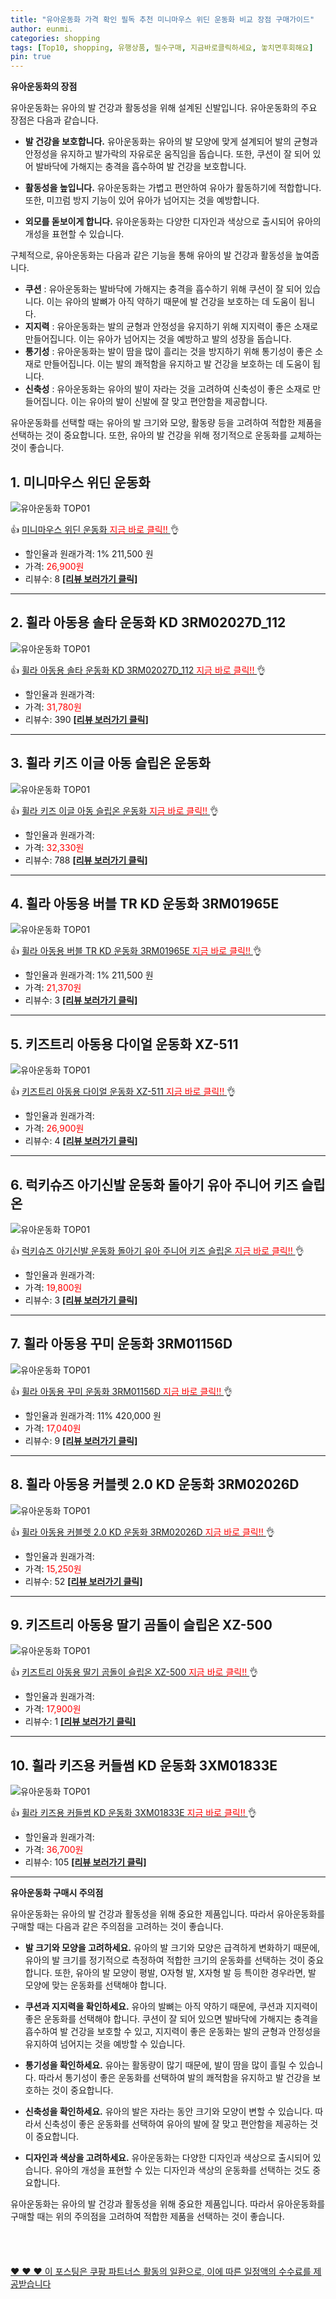 ```yaml
---
title: "유아운동화 가격 확인 필독 추천 미니마우스 위딘 운동화 비교 장점 구매가이드"
author: eunmi.
categories: shopping
tags: [Top10, shopping, 유행상품, 필수구매, 지금바로클릭하세요, 놓치면후회해요]
pin: true
---
```

**유아운동화의 장점**

유아운동화는 유아의 발 건강과 활동성을 위해 설계된 신발입니다. 유아운동화의 주요 장점은 다음과 같습니다.

* **발 건강을 보호합니다.** 유아운동화는 유아의 발 모양에 맞게 설계되어 발의 균형과 안정성을 유지하고 발가락의 자유로운 움직임을 돕습니다. 또한, 쿠션이 잘 되어 있어 발바닥에 가해지는 충격을 흡수하여 발 건강을 보호합니다.

* **활동성을 높입니다.** 유아운동화는 가볍고 편안하여 유아가 활동하기에 적합합니다. 또한, 미끄럼 방지 기능이 있어 유아가 넘어지는 것을 예방합니다.

* **외모를 돋보이게 합니다.** 유아운동화는 다양한 디자인과 색상으로 출시되어 유아의 개성을 표현할 수 있습니다.

구체적으로, 유아운동화는 다음과 같은 기능을 통해 유아의 발 건강과 활동성을 높여줍니다.

* **쿠션** : 유아운동화는 발바닥에 가해지는 충격을 흡수하기 위해 쿠션이 잘 되어 있습니다. 이는 유아의 발뼈가 아직 약하기 때문에 발 건강을 보호하는 데 도움이 됩니다.
* **지지력** : 유아운동화는 발의 균형과 안정성을 유지하기 위해 지지력이 좋은 소재로 만들어집니다. 이는 유아가 넘어지는 것을 예방하고 발의 성장을 돕습니다.
* **통기성** : 유아운동화는 발이 땀을 많이 흘리는 것을 방지하기 위해 통기성이 좋은 소재로 만들어집니다. 이는 발의 쾌적함을 유지하고 발 건강을 보호하는 데 도움이 됩니다.
* **신축성** : 유아운동화는 유아의 발이 자라는 것을 고려하여 신축성이 좋은 소재로 만들어집니다. 이는 유아의 발이 신발에 잘 맞고 편안함을 제공합니다.

유아운동화를 선택할 때는 유아의 발 크기와 모양, 활동량 등을 고려하여 적합한 제품을 선택하는 것이 중요합니다. 또한, 유아의 발 건강을 위해 정기적으로 운동화를 교체하는 것이 좋습니다.

   

## 1. 미니마우스 위딘 운동화

![유아운동화 TOP01](https://thumbnail9.coupangcdn.com/thumbnails/remote/230x230ex/image/vendor_inventory/84f7/e4b7b758a37115a3e2ba5cfcd713124f947bdf02255b581b7e77ba851546.jpg)


👍 [미니마우스 위딘 운동화 <font color=red> 지금 바로 클릭!! </font> ](https://link.coupang.com/re/AFFSDP?lptag=AF3617701&subid=GithubCoopas&pageKey=6340027014&traceid=V0-153&itemId=13296622611&vendorItemId=86611734194) 👌 


- 할인율과 원래가격: 1%  211,500   원
- 가격: <span style='color:red'>26,900원</span>
- 리뷰수: 8  [**[리뷰 보러가기 클릭]**](https://link.coupang.com/re/AFFSDP?lptag=AF3617701&subid=GithubCoopas&pageKey=6340027014&traceid=V0-153&itemId=13296622611&vendorItemId=86611734194)

---


   

## 2. 휠라 아동용 솔타 운동화 KD 3RM02027D_112

![유아운동화 TOP01](https://thumbnail10.coupangcdn.com/thumbnails/remote/230x230ex/image/rs_quotation_api/rkhiftf3/bff5af4ddbd74bb89365425be28ff765.jpg)


👍 [휠라 아동용 솔타 운동화 KD 3RM02027D_112 <font color=red> 지금 바로 클릭!! </font> ](https://link.coupang.com/re/AFFSDP?lptag=AF3617701&subid=GithubCoopas&pageKey=6233035033&traceid=V0-153&itemId=12502234748&vendorItemId=79770825862) 👌 


- 할인율과 원래가격: 
- 가격: <span style='color:red'>31,780원</span>
- 리뷰수: 390  [**[리뷰 보러가기 클릭]**](https://link.coupang.com/re/AFFSDP?lptag=AF3617701&subid=GithubCoopas&pageKey=6233035033&traceid=V0-153&itemId=12502234748&vendorItemId=79770825862)

---


   

## 3. 휠라 키즈 이글 아동 슬립온 운동화

![유아운동화 TOP01](https://thumbnail7.coupangcdn.com/thumbnails/remote/230x230ex/image/vendor_inventory/606d/830877f39c7dffb2d6c5bba2c595bdf71ec395fb3a340ec4e231229998f0.jpg)


👍 [휠라 키즈 이글 아동 슬립온 운동화 <font color=red> 지금 바로 클릭!! </font> ](https://link.coupang.com/re/AFFSDP?lptag=AF3617701&subid=GithubCoopas&pageKey=7188931724&traceid=V0-153&itemId=18146231351&vendorItemId=85296581153) 👌 


- 할인율과 원래가격: 
- 가격: <span style='color:red'>32,330원</span>
- 리뷰수: 788  [**[리뷰 보러가기 클릭]**](https://link.coupang.com/re/AFFSDP?lptag=AF3617701&subid=GithubCoopas&pageKey=7188931724&traceid=V0-153&itemId=18146231351&vendorItemId=85296581153)

---


   

## 4. 휠라 아동용 버블 TR KD 운동화 3RM01965E

![유아운동화 TOP01](https://thumbnail7.coupangcdn.com/thumbnails/remote/230x230ex/image/retail/images/6336579952062697-cf9cfbff-c7f7-4f9d-964b-7f82e83c70a2.png)


👍 [휠라 아동용 버블 TR KD 운동화 3RM01965E <font color=red> 지금 바로 클릭!! </font> ](https://link.coupang.com/re/AFFSDP?lptag=AF3617701&subid=GithubCoopas&pageKey=6442059261&traceid=V0-153&itemId=13948630296&vendorItemId=81197845124) 👌 


- 할인율과 원래가격: 1%  211,500   원
- 가격: <span style='color:red'>21,370원</span>
- 리뷰수: 3  [**[리뷰 보러가기 클릭]**](https://link.coupang.com/re/AFFSDP?lptag=AF3617701&subid=GithubCoopas&pageKey=6442059261&traceid=V0-153&itemId=13948630296&vendorItemId=81197845124)

---


   

## 5. 키즈트리 아동용 다이얼 운동화 XZ-511

![유아운동화 TOP01](https://thumbnail8.coupangcdn.com/thumbnails/remote/230x230ex/image/retail/images/2023/08/09/16/2/3f8c724d-973b-432f-a591-f47ad7cbddfe.jpg)


👍 [키즈트리 아동용 다이얼 운동화 XZ-511 <font color=red> 지금 바로 클릭!! </font> ](https://link.coupang.com/re/AFFSDP?lptag=AF3617701&subid=GithubCoopas&pageKey=7515457113&traceid=V0-153&itemId=19701081290&vendorItemId=86830555037) 👌 


- 할인율과 원래가격: 
- 가격: <span style='color:red'>26,900원</span>
- 리뷰수: 4  [**[리뷰 보러가기 클릭]**](https://link.coupang.com/re/AFFSDP?lptag=AF3617701&subid=GithubCoopas&pageKey=7515457113&traceid=V0-153&itemId=19701081290&vendorItemId=86830555037)

---


   

## 6. 럭키슈즈 아기신발 운동화 돌아기 유아 주니어 키즈 슬립온

![유아운동화 TOP01](https://thumbnail10.coupangcdn.com/thumbnails/remote/230x230ex/image/vendor_inventory/98a3/fdf1463d78759196219230970d772e8ab59a7473a06eda72210d350b727d.jpg)


👍 [럭키슈즈 아기신발 운동화 돌아기 유아 주니어 키즈 슬립온 <font color=red> 지금 바로 클릭!! </font> ](https://link.coupang.com/re/AFFSDP?lptag=AF3617701&subid=GithubCoopas&pageKey=7560915374&traceid=V0-153&itemId=19919292024&vendorItemId=87019033027) 👌 


- 할인율과 원래가격: 
- 가격: <span style='color:red'>19,800원</span>
- 리뷰수: 3  [**[리뷰 보러가기 클릭]**](https://link.coupang.com/re/AFFSDP?lptag=AF3617701&subid=GithubCoopas&pageKey=7560915374&traceid=V0-153&itemId=19919292024&vendorItemId=87019033027)

---


   

## 7. 휠라 아동용 꾸미 운동화 3RM01156D

![유아운동화 TOP01](https://thumbnail8.coupangcdn.com/thumbnails/remote/230x230ex/image/rs_quotation_api/obln6p25/0714b941d5984fbfbf02a9cb63933816.jpg)


👍 [휠라 아동용 꾸미 운동화 3RM01156D <font color=red> 지금 바로 클릭!! </font> ](https://link.coupang.com/re/AFFSDP?lptag=AF3617701&subid=GithubCoopas&pageKey=4841307775&traceid=V0-153&itemId=6257151521&vendorItemId=73453010438) 👌 


- 할인율과 원래가격: 11%  420,000   원
- 가격: <span style='color:red'>17,040원</span>
- 리뷰수: 9  [**[리뷰 보러가기 클릭]**](https://link.coupang.com/re/AFFSDP?lptag=AF3617701&subid=GithubCoopas&pageKey=4841307775&traceid=V0-153&itemId=6257151521&vendorItemId=73453010438)

---


   

## 8. 휠라 아동용 커블렛 2.0 KD 운동화 3RM02026D

![유아운동화 TOP01](https://thumbnail6.coupangcdn.com/thumbnails/remote/230x230ex/image/rs_quotation_api/ld9iykly/271715b6d00746e39ab8628ec5de9f46.jpg)


👍 [휠라 아동용 커블렛 2.0 KD 운동화 3RM02026D <font color=red> 지금 바로 클릭!! </font> ](https://link.coupang.com/re/AFFSDP?lptag=AF3617701&subid=GithubCoopas&pageKey=6235461389&traceid=V0-153&itemId=12555107441&vendorItemId=79823418796) 👌 


- 할인율과 원래가격: 
- 가격: <span style='color:red'>15,250원</span>
- 리뷰수: 52  [**[리뷰 보러가기 클릭]**](https://link.coupang.com/re/AFFSDP?lptag=AF3617701&subid=GithubCoopas&pageKey=6235461389&traceid=V0-153&itemId=12555107441&vendorItemId=79823418796)

---


   

## 9. 키즈트리 아동용 딸기 곰돌이 슬립온 XZ-500

![유아운동화 TOP01](https://thumbnail6.coupangcdn.com/thumbnails/remote/230x230ex/image/rs_quotation_api/qmrmhpw7/b7c0468d6f0e4a4fa1a2442ffa6d27c0.jpg)


👍 [키즈트리 아동용 딸기 곰돌이 슬립온 XZ-500 <font color=red> 지금 바로 클릭!! </font> ](https://link.coupang.com/re/AFFSDP?lptag=AF3617701&subid=GithubCoopas&pageKey=7232897647&traceid=V0-153&itemId=18357639280&vendorItemId=85501441417) 👌 


- 할인율과 원래가격: 
- 가격: <span style='color:red'>17,900원</span>
- 리뷰수: 1  [**[리뷰 보러가기 클릭]**](https://link.coupang.com/re/AFFSDP?lptag=AF3617701&subid=GithubCoopas&pageKey=7232897647&traceid=V0-153&itemId=18357639280&vendorItemId=85501441417)

---


   

## 10. 휠라 키즈용 커들썸 KD 운동화 3XM01833E

![유아운동화 TOP01](https://thumbnail10.coupangcdn.com/thumbnails/remote/230x230ex/image/retail/images/5800648191679481-cd5f61d1-b9f0-4037-83e0-7c5cb14f4bff.png)


👍 [휠라 키즈용 커들썸 KD 운동화 3XM01833E <font color=red> 지금 바로 클릭!! </font> ](https://link.coupang.com/re/AFFSDP?lptag=AF3617701&subid=GithubCoopas&pageKey=6640510237&traceid=V0-153&itemId=15178533324&vendorItemId=82399822291) 👌 


- 할인율과 원래가격: 
- 가격: <span style='color:red'>36,700원</span>
- 리뷰수: 105  [**[리뷰 보러가기 클릭]**](https://link.coupang.com/re/AFFSDP?lptag=AF3617701&subid=GithubCoopas&pageKey=6640510237&traceid=V0-153&itemId=15178533324&vendorItemId=82399822291)

---
**유아운동화 구매시 주의점**

유아운동화는 유아의 발 건강과 활동성을 위해 중요한 제품입니다. 따라서 유아운동화를 구매할 때는 다음과 같은 주의점을 고려하는 것이 좋습니다.

* **발 크기와 모양을 고려하세요.** 유아의 발 크기와 모양은 급격하게 변화하기 때문에, 유아의 발 크기를 정기적으로 측정하여 적합한 크기의 운동화를 선택하는 것이 중요합니다. 또한, 유아의 발 모양이 평발, O자형 발, X자형 발 등 특이한 경우라면, 발 모양에 맞는 운동화를 선택해야 합니다.

* **쿠션과 지지력을 확인하세요.** 유아의 발뼈는 아직 약하기 때문에, 쿠션과 지지력이 좋은 운동화를 선택해야 합니다. 쿠션이 잘 되어 있으면 발바닥에 가해지는 충격을 흡수하여 발 건강을 보호할 수 있고, 지지력이 좋은 운동화는 발의 균형과 안정성을 유지하여 넘어지는 것을 예방할 수 있습니다.

* **통기성을 확인하세요.** 유아는 활동량이 많기 때문에, 발이 땀을 많이 흘릴 수 있습니다. 따라서 통기성이 좋은 운동화를 선택하여 발의 쾌적함을 유지하고 발 건강을 보호하는 것이 중요합니다.

* **신축성을 확인하세요.** 유아의 발은 자라는 동안 크기와 모양이 변할 수 있습니다. 따라서 신축성이 좋은 운동화를 선택하여 유아의 발에 잘 맞고 편안함을 제공하는 것이 중요합니다.

* **디자인과 색상을 고려하세요.** 유아운동화는 다양한 디자인과 색상으로 출시되어 있습니다. 유아의 개성을 표현할 수 있는 디자인과 색상의 운동화를 선택하는 것도 중요합니다.

유아운동화는 유아의 발 건강과 활동성을 위해 중요한 제품입니다. 따라서 유아운동화를 구매할 때는 위의 주의점을 고려하여 적합한 제품을 선택하는 것이 좋습니다.<br><br><br><br><br> [ ❤ ❤ ❤ 이 포스팅은 쿠팡 파트너스 활동의 일환으로, 이에 따른 일정액의 수수료를 제공받습니다](https://link.coupang.com/a/bcEFyh)